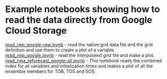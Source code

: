 # Example notebooks showing how to read the data directly from Google Cloud Storage
[read_nep_google-raw.ipynb](read_nep_google-raw.ipynb) - read the native grid data file and the grid definition and use them to create a plot of a variable.
[read_nep_google.ipynb](read_nep_google.ipynb) - read the interpolated grid file and make a plot.
[read_nwa_reforecast_google-all.ipynb](read_nwa_reforecast_google-all.ipynb) - This notebook reads the combined index for all variables and initialization times and makes a plot of all the ensemble members for TOB, TOS and SOS.
